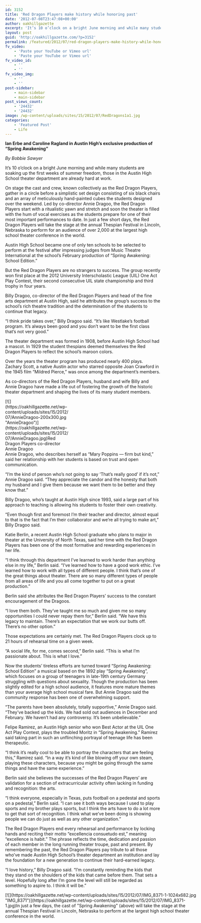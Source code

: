 ```yaml
---
id: 3152
title: 'Red Dragon Players make history while honoring past'
date: '2012-07-08T23:47:08+00:00'
author: oakhillgazette
excerpt: 'It’s 10 o’clock on a bright June morning and while many students are soaking up the first weeks of summer freedom, those in the Austin High School theater department are already hard at work.'
layout: post
guid: 'http://oakhillgazette.com/?p=3152'
permalink: /featured/2012/07/red-dragon-players-make-history-while-honoring-past/
fv_video:
    - 'Paste your YouTube or Vimeo url'
    - 'Paste your YouTube or Vimeo url'
fv_video_id:
    - ''
    - ''
fv_video_img:
    - ''
    - ''
post-sidebar:
    - main-sidebar
    - main-sidebar
post_views_count:
    - '24432'
    - '24432'
image: /wp-content/uploads/sites/15/2012/07/RedDragons1a1.jpg
categories:
    - 'Featured Post'
    - Life
---
```


**Ian Erbe and Caroline Ragland in Austin High’s exclusive production of “Spring Awakening”**

*By Bobbie Sawyer*

It’s 10 o’clock on a bright June morning and while many students are soaking up the first weeks of summer freedom, those in the Austin High School theater department are already hard at work.

On stage the cast and crew, known collectively as the Red Dragon Players, gather in a circle before a simplistic set design consisting of six black chairs and an array of meticulously hand-painted cubes the students designed over the weekend. Led by co-director Annie Dragoo, the Red Dragon Players start with a ritualistic yawn and stretch and soon the theater is filled with the hum of vocal exercises as the students prepare for one of their most important performances to date. In just a few short days, the Red Dragon Players will take the stage at the annual Thespian Festival in Lincoln, Nebraska to perform for an audience of over 2,000 at the largest high school theater conference in the world.

Austin High School became one of only ten schools to be selected to perform at the festival after impressing judges from Music Theatre International at the school’s February production of “Spring Awakening: School Edition.”

But the Red Dragon Players are no strangers to success. The group recently won first place at the 2012 University Interscholastic League (UIL) One Act Play Contest, their second consecutive UIL state championship and third trophy in four years.

Billy Dragoo, co-director of the Red Dragon Players and head of the fine arts department at Austin High, said he attributes the group’s success to the school’s rich theatre tradition and the determination of the students to continue that legacy.

“I think pride takes over,” Billy Dragoo said. “It’s like Westlake’s football program. It’s always been good and you don’t want to be the first class that’s not very good.”

The theater department was formed in 1908, before Austin High School had a mascot. In 1929 the student thespians deemed themselves the Red Dragon Players to reflect the school’s maroon colors.

Over the years the theater program has produced nearly 400 plays. Zachary Scott, a native Austin actor who starred opposite Joan Crawford in the 1945 film “Mildred Pierce,” was once among the department’s members.

As co-directors of the Red Dragon Players, husband and wife Billy and Annie Dragoo have made a life out of fostering the growth of the historic theater department and shaping the lives of its many student members.

<div class="wp-caption alignright" id="attachment_3153" style="width: 210px">[![](https://oakhillgazette.net/wp-content/uploads/sites/15/2012/07/AnnieDragoo-200x300.jpg "AnnieDragoo")](https://oakhillgazette.net/wp-content/uploads/sites/15/2012/07/AnnieDragoo.jpg)Red Dragon Players co-director Annie Dragoo

</div>Annie Dragoo, who describes herself as “Mary Poppins — firm but kind,” said her relationship with her students is based on trust and open communication.

“I’m the kind of person who’s not going to say ‘That’s really good’ if it’s not,” Annie Dragoo said. “They appreciate the candor and the honesty that both my husband and I give them because we want them to be better and they know that.”

Billy Dragoo, who’s taught at Austin High since 1993, said a large part of his approach to teaching is allowing his students to foster their own creativity.

“Even though first and foremost I’m their teacher and director, almost equal to that is the fact that I’m their collaborator and we’re all trying to make art,” Billy Dragoo said.

Katie Berlin, a recent Austin High School graduate who plans to major in theater at the University of North Texas, said her time with the Red Dragon Players has been one of the most formative and rewarding experiences in her life.

“I think through this department I’ve learned to work harder than anything else in my life,” Berlin said. “I’ve learned how to have a good work ethic. I’ve learned how to work with all types of different people. I think that’s one of the great things about theater. There are so many different types of people from all areas of life and you all come together to put on a great production.”

Berlin said she attributes the Red Dragon Players’ success to the constant encouragement of the Dragoos.

“I love them both. They’ve taught me so much and given me so many opportunities I could never repay them for,” Berlin said. “We have this legacy to maintain. There’s an expectation that we work our butts off. There’s no other option.”

Those expectations are certainly met. The Red Dragon Players clock up to 21 hours of rehearsal time on a given week.

“A social life, for me, comes second,” Berlin said. “This is what I’m passionate about. This is what I love.”

Now the students’ tireless efforts are turned toward “Spring Awakening: School Edition” a musical based on the 1892 play “Spring Awakening”, which focuses on a group of teenagers in late-19th century Germany struggling with questions about sexuality. Though the production has been slightly edited for a high school audience, it features more mature themes than your average high school musical fare. But Annie Dragoo said the community response has been one of overwhelming support.

“The parents have been absolutely, totally supportive,” Annie Dragoo said. “They’ve backed up the kids. We had sold out audiences in December and February. We haven’t had any controversy. It’s been unbelievable.”

Felipe Ramirez, an Austin High senior who won Best Actor at the UIL One Act Play Contest, plays the troubled Moritz in “Spring Awakening.” Ramirez said taking part in such an unflinching portrayal of teenage life has been therapeutic.

“I think it’s really cool to be able to portray the characters that are feeling this,” Ramirez said. “In a way it’s kind of like blowing off your own steam, playing these characters, because you might be going through the same things and have the same experience.”

Berlin said she believes the successes of the Red Dragon Players’ are validation for a section of extracurricular activity often lacking in funding and recognition: the arts.

“I think everyone, especially in Texas, puts football on a pedestal and sports on a pedestal,” Berlin said. “I can see it both ways because I used to play sports and my brother plays sports, but I think the arts have to do a lot more to get that sort of recognition. I think what we’ve been doing is showing people we can do just as well as any other organization.”

The Red Dragon Players end every rehearsal and performance by locking hands and reciting their motto “excellencia consuetudo est,” meaning “excellence is habit.” The phrase reflects the time, dedication and passion of each member in the long running theater troupe, past and present. By remembering the past, the Red Dragon Players pay tribute to all those who’ve made Austin High School’s theater department an institution and lay the foundation for a new generation to continue their hard-earned legacy.

“I love history,” Billy Dragoo said. “I’m constantly reminding the kids that they stand on the shoulders of the kids that came before them. That sets a level. Hopefully long after I’m gone the level will still be regarded as something to aspire to. I think it will be.”

<div class="wp-caption aligncenter" id="attachment_3154" style="width: 630px">[![](https://oakhillgazette.net/wp-content/uploads/sites/15/2012/07/IMG_8371-1-1024x682.jpg "IMG_8371")](https://oakhillgazette.net/wp-content/uploads/sites/15/2012/07/IMG_8371-1.jpg)In just a few days, the cast of "Spring Awakening" (above) will take the stage at the annual Thespian Festival in Lincoln, Nebraska to perform at the largest high school theater conference in the world.

</div>